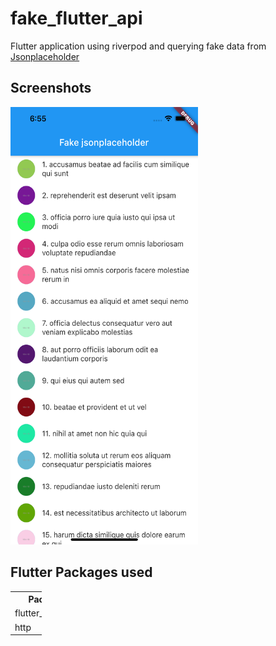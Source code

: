 # fake_flutter_api

Flutter application using riverpod and querying fake data from [Jsonplaceholder](https://jsonplaceholder.typicode.com/)

## Screenshots

<img height=700 width=300 src="https://github.com/sanxy/Fake-Jsonplaceholder/blob/master/screenshot/1.png">


## Flutter Packages used 
<table style="width:10%">
  <tr>
    <th>Package</th>
    <th>Version</th>
  </tr>
  <tr>
    <td>flutter_riverpod</td>
    <td>^0.12.4</td>
  </tr>
   <tr>
    <td>http</td>
    <td>^0.12.2</td>
  </tr>
  
</table>
